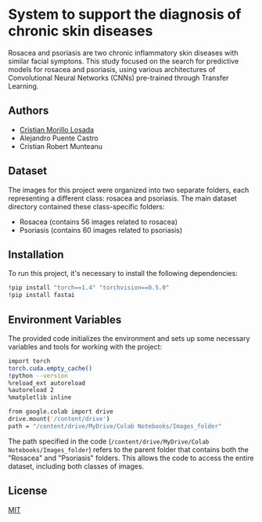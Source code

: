 # System to support the diagnosis of chronic skin diseases
Rosacea and psoriasis are two chronic inflammatory skin diseases with similar facial symptons. 
This study focused on the search for predictive models for rosacea and psoriasis, using various 
architectures of Convolutional Neural Networks (CNNs) pre-trained through Transfer Learning.

## Authors
- [Cristian Morillo Losada](https://www.github.com/cristian8data)
- Alejandro Puente Castro
- Cristian Robert Munteanu

## Dataset
The images for this project were organized into two separate folders, each representing a different class: rosacea and psoriasis. The main dataset directory contained these class-specific folders:
- Rosacea (contains 56 images related to rosacea)
- Psoriasis (contains 60 images related to psoriasis)

## Installation
To run this project, it's necessary to install the following dependencies:

```bash
!pip install "torch==1.4" "torchvision==0.5.0"
!pip install fastai
```

## Environment Variables

The provided code initializes the environment and sets up some necessary variables and tools for working with the project:

```bash
import torch
torch.cuda.empty_cache()
!python --version
%reload_ext autoreload
%autoreload 2
%matplotlib inline

from google.colab import drive
drive.mount('/content/drive')
path = "/content/drive/MyDrive/Colab Notebooks/Images_folder"
```
The path specified in the code (`/content/drive/MyDrive/Colab Notebooks/Images_folder`) refers to the parent folder that contains both the "Rosacea" and "Psoriasis" folders. This allows the code to access the entire dataset, including both classes of images.

## License

[MIT](https://choosealicense.com/licenses/mit/)
